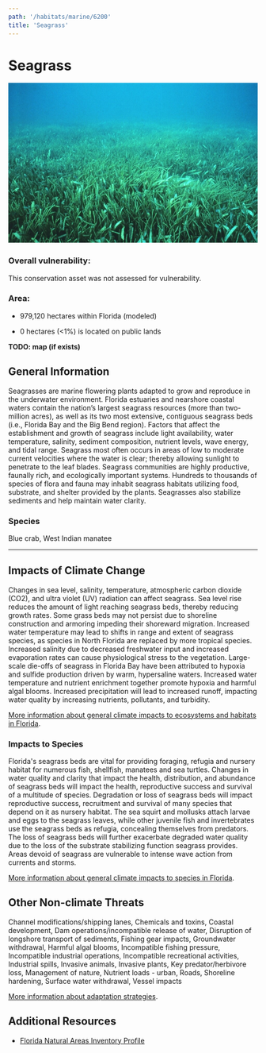 ```yaml
---
path: '/habitats/marine/6200'
title: 'Seagrass'
---
```


# Seagrass

<div id="TopSection">

<div class="header-photo"><img src="6200.jpg" alt="Photo for Seagrass"/></div>

<div>

### Overall vulnerability:

This conservation asset was not assessed for vulnerability.

### Area:

-   979,120 hectares within Florida (modeled)

-   0 hectares (<1%) is located on public lands



</div>
</div>

**TODO: map (if exists)**

## General Information

Seagrasses are marine flowering plants adapted to grow and reproduce in the underwater environment. Florida estuaries and nearshore coastal waters contain the nation’s largest seagrass resources (more than two-million acres), as well as its two most extensive, contiguous seagrass beds (i.e., Florida Bay and the Big Bend region). Factors that affect the establishment and growth of seagrass include light availability, water temperature, salinity, sediment composition, nutrient levels, wave energy, and tidal range. Seagrass most often occurs in areas of low to moderate current velocities where the water is clear; thereby allowing sunlight to penetrate to the leaf blades. Seagrass communities are highly productive, faunally rich, and ecologically important systems. Hundreds to thousands of species of flora and fauna may inhabit seagrass habitats utilizing food, substrate, and shelter provided by the plants. Seagrasses also stabilize sediments and help maintain water clarity.





### Species

Blue crab, West Indian manatee

<hr />

## Impacts of Climate Change

Changes in sea level, salinity, temperature, atmospheric carbon dioxide (CO2), and ultra violet (UV) radiation can affect seagrass.  Sea level rise reduces the amount of light reaching seagrass beds, thereby reducing growth rates.  Some grass beds may not persist due to shoreline construction and armoring impeding their shoreward migration. Increased water temperature may lead to shifts in range and extent of seagrass species, as species in North Florida are replaced by more tropical species.  Increased salinity due to decreased freshwater input and increased evaporation rates can cause physiological stress to the vegetation.  Large-scale die-offs of seagrass in Florida Bay have been attributed to hypoxia and sulfide production driven by warm, hypersaline waters.  Increased water temperature and nutrient enrichment together promote hypoxia and harmful algal blooms.   Increased precipitation will lead to increased runoff, impacting water quality by increasing nutrients, pollutants, and turbidity.



[More information about general climate impacts to ecosystems and habitats in Florida](/impacts/habitats).

### Impacts to Species

Florida's seagrass beds are vital for providing foraging, refugia and nursery habitat for numerous fish, shellfish, manatees and sea turtles.  Changes in water quality and clarity that impact the health, distribution, and abundance of seagrass beds will impact the health, reproductive success and survival of a multitude of species.  Degradation or loss of seagrass beds will impact reproductive success, recruitment and survival of many species that depend on it as nursery habitat.  The sea squirt and mollusks attach larvae and eggs to the seagrass leaves, while other juvenile fish and invertebrates use the seagrass beds as refugia, concealing themselves from predators.  The loss of seagrass beds will further exacerbate degraded water quality due to the loss of the substrate stabilizing function seagrass provides.  Areas devoid of seagrass are vulnerable to intense wave action from currents and storms.

[More information about general climate impacts to species in Florida](/impacts/species).

## Other Non-climate Threats

Channel modifications/shipping lanes, Chemicals and toxins, Coastal development, Dam operations/incompatible release of water, Disruption of longshore transport of sediments, Fishing gear impacts, Groundwater withdrawal, Harmful algal blooms, Incompatible fishing pressure, Incompatible industrial operations, Incompatible recreational activities, Industrial spills, Invasive animals, Invasive plants, Key predator/herbivore loss, Management of nature, Nutrient loads - urban, Roads, Shoreline hardening, Surface water withdrawal, Vessel impacts

[More information about adaptation strategies](/strategies).

## Additional Resources

 - [Florida Natural Areas Inventory Profile](http://www.fnai.org/PDF/NC/Marine_Estuarine.pdf)
